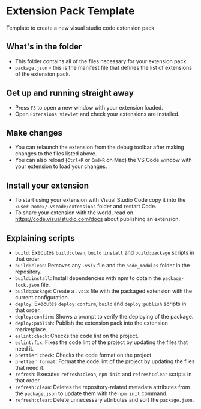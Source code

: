 # Extension Pack Template

Template to create a new visual studio code extension pack

## What's in the folder

- This folder contains all of the files necessary for your extension pack.
- `package.json` - this is the manifest file that defines the list of extensions of the extension
   pack.

## Get up and running straight away

- Press `F5` to open a new window with your extension loaded.
- Open `Extensions Viewlet` and check your extensions are installed.

## Make changes

- You can relaunch the extension from the debug toolbar after making changes to the files listed
   above.
- You can also reload (`Ctrl+R` or `Cmd+R` on Mac) the VS Code window with your extension to load
   your changes.

## Install your extension

- To start using your extension with Visual Studio Code copy it into the
   `<user home>/.vscode/extensions` folder and restart Code.
- To share your extension with the world, read on <https://code.visualstudio.com/docs> about
   publishing an extension.

## Explaining scripts

- `build`: Executes `build:clean`, `build:install` and `build:package` scripts in that order.
- `build:clean`: Removes any `.vsix` file and the `node_modules` folder in the repository.
- `build:install`: Install dependencies with npm to obtain the `package-lock.json` file.
- `build:package`: Create a `.vsix` file with the packaged extension with the current
   configuration.
- `deploy`: Executes `deploy:confirm`, `build` and `deploy:publish` scripts in that order.
- `deploy:confirm`: Shows a prompt to verify the deploying of the package.
- `deploy:publish`: Publish the extension pack into the extension marketplace.
- `eslint:check`: Checks the code lint on the project.
- `eslint:fix`: Fixes the code lint of the project by updating the files that need it.
- `prettier:check`: Checks the code format on the project.
- `prettier:format`: Format the code lint of the project by updating the files that need it.
- `refresh`: Executes `refresh:clean`, `npm init` and `refresh:clear` scripts in that order.
- `refresh:clean`: Deletes the repository-related metadata attributes from the `package.json` to
   update them with the `npm init` command.
- `refresh:clear`: Delete unnecessary attributes and sort the `package.json`.
